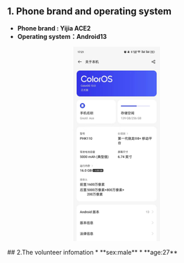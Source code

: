 ## 1. Phone brand and operating system
* **Phone brand : Yijia ACE2**
*  **Operating system：Android13**
<p align = "center">  
<img src="./The%20branch%20and%20system%20of%20the%20mobile%20phone.jpg"  style="width:200px" />
</p>
## 2.The volunteer infomation
* **sex:male**
* **age:27**